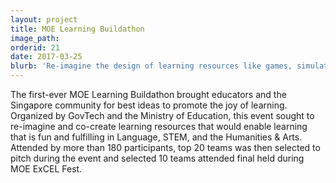 ```yaml
---
layout: project
title: MOE Learning Buildathon
image_path: 
orderid: 21
date: 2017-03-25
blurb: 'Re-imagine the design of learning resources like games, simulations, and apps, and co-create new resources that promote the joy of learning in students.'
---
```

The first-ever MOE Learning Buildathon brought educators and the Singapore community for best ideas to promote the joy of learning. Organized by GovTech and the Ministry of Education, this event sought to re-imagine and co-create learning resources that would enable learning that is fun and fulfilling in Language, STEM, and the Humanities & Arts. Attended by more than 180 participants, top 20 teams was then selected to pitch during the event and selected 10 teams attended final held during MOE ExCEL Fest.
<!--more-->
 




